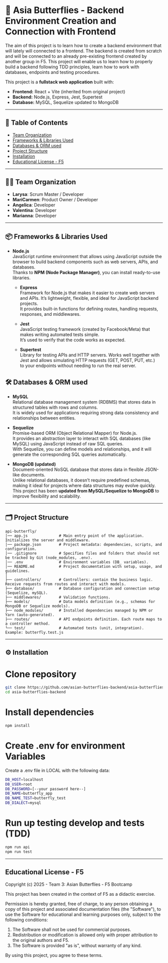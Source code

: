 # 🚀 Asia Butterflies - Backend Environment Creation and Connection with Frontend

The aim of this project is to learn how to create a backend environment that will lately will connected to a frontend. The backend is created from scratch and will be connected to an already pre-existing frontend created by another group in F5. This project will enable us to learn how to properly build a backend following TDD principles, learn how to work with databases, endpoints and testing procedures. 

This project is a **fullstack web application** built with:  
- **Frontend:** React + Vite (inherited from original project)
- **Backend:** Node.js, Express, Jest, Supertest
- **Database:** MySQL, Sequelize updated to MongoDB

---

## 📖 Table of Contents

- [Team Organization](##team-organization)
- [Frameworks & Libraries Used](##frameworks-libraries-used)  
- [Databases & ORM used](##databases-orm-used)
- [Project Structure](##project-structure)
- [Installation](##installation)
- [Educational License - F5](##educational-license-f5)

---

## 👩‍💻 Team Organization

- **Larysa**: Scrum Master / Developer  
- **MariCarmen**: Product Owner / Developer
- **Angelica**: Developer 
- **Valentina**: Developer  
- **Marianna**: Developer  

---

## 📦 Frameworks & Libraries Used

- **Node.js**  
  JavaScript runtime environment that allows using JavaScript outside the browser to build backend components such as web servers, APIs, and databases.  
  Thanks to **NPM (Node Package Manager)**, you can install ready-to-use libraries.  

  - **Express**  
    Framework for Node.js that makes it easier to create web servers and APIs. It’s lightweight, flexible, and ideal for JavaScript backend projects.  
    It provides built-in functions for defining routes, handling requests, responses, and middlewares.  

  - **Jest**  
    JavaScript testing framework (created by Facebook/Meta) that makes writing automated tests simple.  
    It’s used to verify that the code works as expected.  

  - **Supertest**  
    Library for testing APIs and HTTP servers. Works well together with Jest and allows simulating HTTP requests (GET, POST, PUT, etc.)  
    to your endpoints without needing to run the real server.  

## 🛠️ Databases & ORM used

- **MySQL**  
  Relational database management system (RDBMS) that stores data in structured tables with rows and columns.  
  It is widely used for applications requiring strong data consistency and relationships between entities.  

- **Sequelize**  
  Promise-based ORM (Object Relational Mapper) for Node.js.  
  It provides an abstraction layer to interact with SQL databases (like MySQL) using JavaScript instead of raw SQL queries.  
  With Sequelize, you can define models and relationships, and it will generate the corresponding SQL queries automatically.  

- **MongoDB (updated)**  
  Document-oriented NoSQL database that stores data in flexible JSON-like documents.  
  Unlike relational databases, it doesn’t require predefined schemas, making it ideal for projects where data structures may evolve quickly.  
  This project has been **updated from MySQL/Sequelize to MongoDB** to improve flexibility and scalability.  

---

## 🗂 Project Structure
```
api-butterfly/
│── app.js              # Main entry point of the application. Initializes the server and middleware.
│── package.json        # Project metadata: dependencies, scripts, and configuration.
│── .gitignore          # Specifies files and folders that should not be tracked by Git (node_modules, .env).
│── .env                # Environment variables (DB_ variables).
│── README.md           # Project documentation with setup, usage, and guidelines.
│
├── controllers/        # Controllers: contain the business logic. Receive requests from routes and interact with models.
├── database/           # Database configuration and connection setup (Sequelize, mySQL).
├── middlewares/        # Validation functions. 
├── models/             # Data models definition (e.g., schemas for MongoDB or Sequelize models).
├── node_modules/       # Installed dependencies managed by NPM or Yarn (auto-generated).
├── routes/             # API endpoints definition. Each route maps to a controller method.
└── test/               # Automated tests (unit, integration). Example: butterfly.test.js
```
---

## ⚙️ Installation

# Clone repository
```bash
git clone https://github.com/asian-butterflies-backend/asia-butterflies-backend.git
cd asia-butterflies-backend
```

# Install dependencies
```bash
npm install
```

# Create .env for environment Variables 
Create a .env file in LOCAL with the following data:

```bash
DB_HOST=localhost
DB_USER=root
DB_PASSWORD=[--your password here--]
DB_NAME=butterfly_app
DB_NAME_TEST=butterfly_test
DB_DIALECT=mysql
```

# Run up testing develop and tests (TDD)
```bash
npm run api
npm run test
```
---

## Educational License - F5

Copyright (c) 2025 - Team 3: Asian Butterflies - F5 Bootcamp

This project has been created in the context of F5 as a didactic exercise.

Permission is hereby granted, free of charge, to any person obtaining a copy of this project and associated documentation files (the "Software"), to use the Software for educational and learning purposes only, subject to the following conditions:

1. The Software shall not be used for commercial purposes.
2. Redistribution or modification is allowed only with proper attribution to the original authors and F5.
3. The Software is provided "as is", without warranty of any kind.

By using this project, you agree to these terms.
